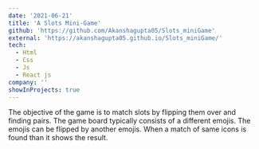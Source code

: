 ```yaml
---
date: '2021-06-21'
title: 'A Slots Mini-Game'
github: 'https://github.com/Akanshagupta05/Slots_miniGame'
external: 'https://akanshagupta05.github.io/Slots_miniGame/'
tech:
  - Html
  - Css
  - Js
  - React js
company: ''
showInProjects: true
---
```


 The objective of the game is to match slots by flipping them over and finding pairs. The game board typically consists of a different emojis. The emojis can be flipped by another emojis. When a match of same icons is found than it shows the result.